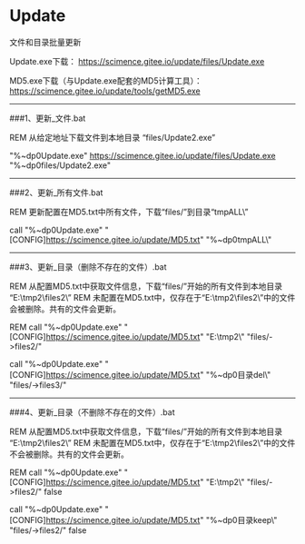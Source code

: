 ﻿# Update
文件和目录批量更新

Update.exe下载：
https://scimence.gitee.io/update/files/Update.exe


MD5.exe下载（与Update.exe配套的MD5计算工具）：
https://scimence.gitee.io/update/tools/getMD5.exe

-----------------------------

###1、更新_文件.bat

REM 从给定地址下载文件到本地目录 “files/Update2.exe”

"%~dp0Update.exe" https://scimence.gitee.io/update/files/Update.exe "%~dp0files/Update2.exe"

-----------------------------

###2、更新_所有文件.bat

REM 更新配置在MD5.txt中所有文件，下载“files/”到目录“tmpALL\”

call "%~dp0Update.exe" "[CONFIG]https://scimence.gitee.io/update/MD5.txt" "%~dp0tmpALL\\"

-----------------------------

###3、更新_目录（删除不存在的文件）.bat

REM 从配置MD5.txt中获取文件信息，下载“files/”开始的所有文件到本地目录 “E:\tmp2\files2\”
REM 未配置在MD5.txt中，仅存在于“E:\tmp2\files2\”中的文件会被删除。共有的文件会更新。

REM call "%~dp0Update.exe"  "[CONFIG]https://scimence.gitee.io/update/MD5.txt"  "E:\tmp2\\"   "files/->files2/"

call "%~dp0Update.exe"  "[CONFIG]https://scimence.gitee.io/update/MD5.txt"  "%~dp0目录del\\"   "files/->files3/"

-----------------------------

###4、更新_目录（不删除不存在的文件）.bat

REM 从配置MD5.txt中获取文件信息，下载“files/”开始的所有文件到本地目录 “E:\tmp2\files2\”
REM 未配置在MD5.txt中，仅存在于“E:\tmp2\files2\”中的文件不会被删除。共有的文件会更新。

REM call "%~dp0Update.exe"  "[CONFIG]https://scimence.gitee.io/update/MD5.txt"  "E:\tmp2\\" "files/->files2/" false

call "%~dp0Update.exe"  "[CONFIG]https://scimence.gitee.io/update/MD5.txt"  "%~dp0目录keep\\" "files/->files2/" false
